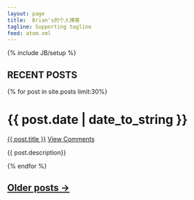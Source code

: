 ```yaml
---
layout: page
title:  Brian's的个人博客
tagline: Supporting tagline
feed: atom.xml
---
```

{% include JB/setup %}

<!--
<form action="/search.html" method="get" id="search_form">
<div align='right'>
<input type="text" name="q" placeholder="Keywords..." />
</div>
</form>


[![Feed icon](/files/css/feed-icon-14x14.png){:title="Atom feed of recent posts" .right}][feed]
[feed]: /atom.xml
-->

## **RECENT POSTS**

{% for post in site.posts limit:30%}
<div class="section list">
<h1>{{ post.date | date_to_string }}</h1>
<p class="line">
<a class="title" href="{{ post.url }}">{{ post.title }}</a>
<a class="comments" href="{{ post.url }}/#disqus_thread">View Comments</a>
</p>
<p class="excerpt">{{ post.description}}</p>
</div>
{% endfor %}

## [**Older posts &rarr;**](/archive.html)

<script type="text/javascript">
//<![CDATA[
(function() {
 var links = document.getElementsByTagName('a');
 var query = '?';
 for(var i = 0; i < links.length; i++) {
     if(links[i].href.indexOf('#disqus_thread') >= 0) {
         query += 'url' + i + '=' + encodeURIComponent(links[i].href) + '&';
     }
 }
 document.write('<script type="text/javascript" src="http://disqus.com/forums/timstechtalk/get_num_replies.js' + query + '"></' + 'script>');
 })();
//]]>
</script>
